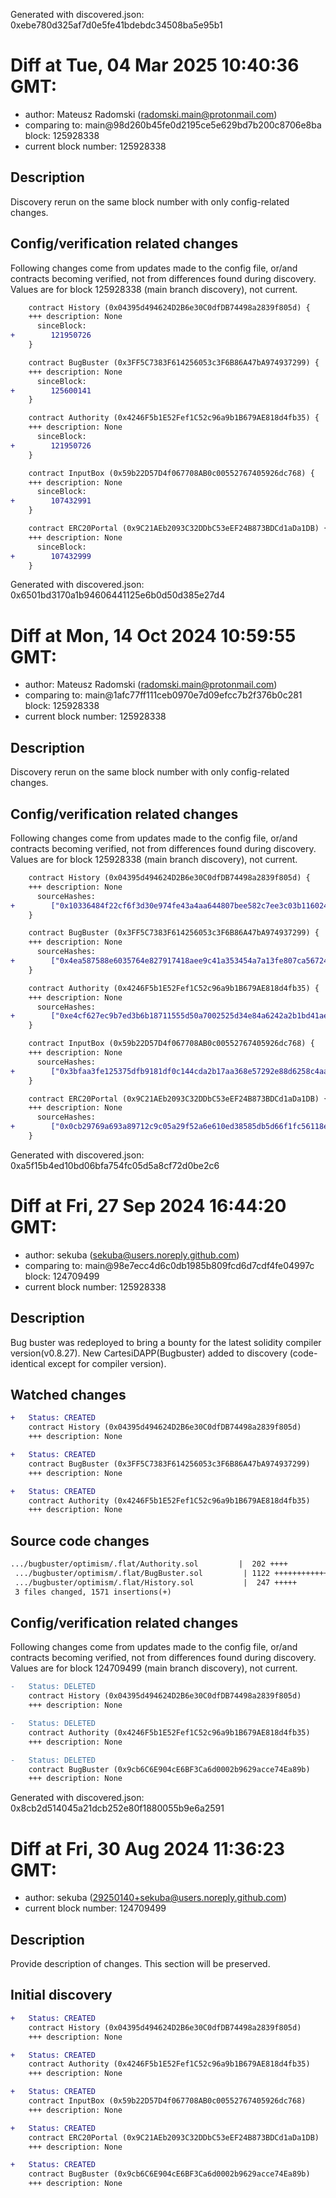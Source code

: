 Generated with discovered.json: 0xebe780d325af7d0e5fe41bdebdc34508ba5e95b1

# Diff at Tue, 04 Mar 2025 10:40:36 GMT:

- author: Mateusz Radomski (<radomski.main@protonmail.com>)
- comparing to: main@98d260b45fe0d2195ce5e629bd7b200c8706e8ba block: 125928338
- current block number: 125928338

## Description

Discovery rerun on the same block number with only config-related changes.

## Config/verification related changes

Following changes come from updates made to the config file,
or/and contracts becoming verified, not from differences found during
discovery. Values are for block 125928338 (main branch discovery), not current.

```diff
    contract History (0x04395d494624D2B6e30C0dfDB74498a2839f805d) {
    +++ description: None
      sinceBlock:
+        121950726
    }
```

```diff
    contract BugBuster (0x3FF5C7383F614256053c3F6B86A47bA974937299) {
    +++ description: None
      sinceBlock:
+        125600141
    }
```

```diff
    contract Authority (0x4246F5b1E52Fef1C52c96a9b1B679AE818d4fb35) {
    +++ description: None
      sinceBlock:
+        121950726
    }
```

```diff
    contract InputBox (0x59b22D57D4f067708AB0c00552767405926dc768) {
    +++ description: None
      sinceBlock:
+        107432991
    }
```

```diff
    contract ERC20Portal (0x9C21AEb2093C32DDbC53eEF24B873BDCd1aDa1DB) {
    +++ description: None
      sinceBlock:
+        107432999
    }
```

Generated with discovered.json: 0x6501bd3170a1b94606441125e6b0d50d385e27d4

# Diff at Mon, 14 Oct 2024 10:59:55 GMT:

- author: Mateusz Radomski (<radomski.main@protonmail.com>)
- comparing to: main@1afc77ff111ceb0970e7d09efcc7b2f376b0c281 block: 125928338
- current block number: 125928338

## Description

Discovery rerun on the same block number with only config-related changes.

## Config/verification related changes

Following changes come from updates made to the config file,
or/and contracts becoming verified, not from differences found during
discovery. Values are for block 125928338 (main branch discovery), not current.

```diff
    contract History (0x04395d494624D2B6e30C0dfDB74498a2839f805d) {
    +++ description: None
      sourceHashes:
+        ["0x10336484f22cf6f3d30e974fe43a4aa644807bee582c7ee3c03b116024554eaa"]
    }
```

```diff
    contract BugBuster (0x3FF5C7383F614256053c3F6B86A47bA974937299) {
    +++ description: None
      sourceHashes:
+        ["0x4ea587588e6035764e827917418aee9c41a353454a7a13fe807ca56724350d47"]
    }
```

```diff
    contract Authority (0x4246F5b1E52Fef1C52c96a9b1B679AE818d4fb35) {
    +++ description: None
      sourceHashes:
+        ["0xe4cf627ec9b7ed3b6b18711555d50a7002525d34e84a6242a2b1bd41aedb2f11"]
    }
```

```diff
    contract InputBox (0x59b22D57D4f067708AB0c00552767405926dc768) {
    +++ description: None
      sourceHashes:
+        ["0x3bfaa3fe125375dfb9181df0c144cda2b17aa368e57292e88d6258c4aafe51ed"]
    }
```

```diff
    contract ERC20Portal (0x9C21AEb2093C32DDbC53eEF24B873BDCd1aDa1DB) {
    +++ description: None
      sourceHashes:
+        ["0x0cb29769a693a89712c9c05a29f52a6e610ed38585db5d66f1fc56118e39493d"]
    }
```

Generated with discovered.json: 0xa5f15b4ed10bd06bfa754fc05d5a8cf72d0be2c6

# Diff at Fri, 27 Sep 2024 16:44:20 GMT:

- author: sekuba (<sekuba@users.noreply.github.com>)
- comparing to: main@98e7ecc4d6c0db1985b809fcd6d7cdf4fe04997c block: 124709499
- current block number: 125928338

## Description

Bug buster was redeployed to bring a bounty for the latest solidity compiler version(v0.8.27). New CartesiDAPP(Bugbuster) added to discovery (code-identical except for compiler version).

## Watched changes

```diff
+   Status: CREATED
    contract History (0x04395d494624D2B6e30C0dfDB74498a2839f805d)
    +++ description: None
```

```diff
+   Status: CREATED
    contract BugBuster (0x3FF5C7383F614256053c3F6B86A47bA974937299)
    +++ description: None
```

```diff
+   Status: CREATED
    contract Authority (0x4246F5b1E52Fef1C52c96a9b1B679AE818d4fb35)
    +++ description: None
```

## Source code changes

```diff
.../bugbuster/optimism/.flat/Authority.sol         |  202 ++++
 .../bugbuster/optimism/.flat/BugBuster.sol         | 1122 ++++++++++++++++++++
 .../bugbuster/optimism/.flat/History.sol           |  247 +++++
 3 files changed, 1571 insertions(+)
```

## Config/verification related changes

Following changes come from updates made to the config file,
or/and contracts becoming verified, not from differences found during
discovery. Values are for block 124709499 (main branch discovery), not current.

```diff
-   Status: DELETED
    contract History (0x04395d494624D2B6e30C0dfDB74498a2839f805d)
    +++ description: None
```

```diff
-   Status: DELETED
    contract Authority (0x4246F5b1E52Fef1C52c96a9b1B679AE818d4fb35)
    +++ description: None
```

```diff
-   Status: DELETED
    contract BugBuster (0x9cb6C6E904cE6BF3Ca6d0002b9629acce74Ea89b)
    +++ description: None
```

Generated with discovered.json: 0x8cb2d514045a21dcb252e80f1880055b9e6a2591

# Diff at Fri, 30 Aug 2024 11:36:23 GMT:

- author: sekuba (<29250140+sekuba@users.noreply.github.com>)
- current block number: 124709499

## Description

Provide description of changes. This section will be preserved.

## Initial discovery

```diff
+   Status: CREATED
    contract History (0x04395d494624D2B6e30C0dfDB74498a2839f805d)
    +++ description: None
```

```diff
+   Status: CREATED
    contract Authority (0x4246F5b1E52Fef1C52c96a9b1B679AE818d4fb35)
    +++ description: None
```

```diff
+   Status: CREATED
    contract InputBox (0x59b22D57D4f067708AB0c00552767405926dc768)
    +++ description: None
```

```diff
+   Status: CREATED
    contract ERC20Portal (0x9C21AEb2093C32DDbC53eEF24B873BDCd1aDa1DB)
    +++ description: None
```

```diff
+   Status: CREATED
    contract BugBuster (0x9cb6C6E904cE6BF3Ca6d0002b9629acce74Ea89b)
    +++ description: None
```
